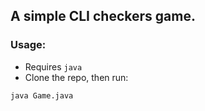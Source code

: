 ## A simple CLI checkers game.

### Usage:
- Requires `java`
- Clone the repo, then run:
```
java Game.java
```
